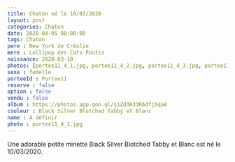 ```yaml
---
title: Chaton né le 10/03/2020
layout: post
categories: Chaton
date: 2020-04-05 08:00:00
tags: Chaton
pere : New York de Créolie
mere : Lollipop des Cats Poutis
naissance: 2020-03-10
photos: [portee11_4_1.jpg, portee11_4_2.jpg, portee11_4_3.jpg, portee11_4_4.jpg, portee11_4_5.jpg, portee11_4_6.jpg, portee11_4_7.jpg]
sexe : femelle
porteeId : Portee11
reserve : false
option : false
vendu : false
album : https://photos.app.goo.gl/s1Zd3R33RAdfj5qa8
couleur : Black Silver Blotched Tabby et Blanc
name : A définir
photo : portee11_4_1.jpg
---
```


Une adorable petite minette Black Silver Blotched Tabby et Blanc est né le 10/03/2020.
